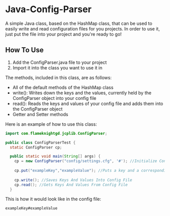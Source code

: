 # Java-Config-Parser
A simple Java class, based on the HashMap class, that can be used to easily write and read configuration files for you projects. In order to use it, just put the file into your project and you're ready to go!

## How To Use
1. Add the ConfigParser.java file to your project
2. Import it into the class you want to use it in

The methods, included in this class, are as follows:

- All of the default methods of the HashMap class
- write(): Writes down the keys and the values, currently held by the ConfigParser object into your config file
- read(): Reads the keys and values of your config file and adds them into the ConfigParser object
- Getter and Setter methods

Here is an example of how to use this class:

```java
import com.flameknightgd.jcplib.ConfigParser;

public class ConfigParserTest {
  static ConfigParser cp;

  public static void main(String[] args) {
    cp = new ConfigParser("config/settings.cfg", '#'); //Initialize Config Parser
    
    cp.put("exampleKey","exampleValue"); //Puts a key and a corresponding value into the ConfigParser object
    
    cp.write(); //Saves Keys And Values Into Config File
    cp.read(); //Gets Keys And Values From Config File
  }
```

This is how it would look like in the config file:

```
exampleKey#exampleValue
```
